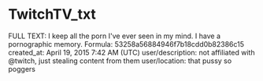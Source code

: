 # TwitchTV_txt

FULL TEXT: I keep all the porn I've ever seen in my mind. I have a pornographic memory.
Formula: 53258a56884946f7b18cdd0b82386c15
created_at: April 19, 2015 7:42 AM (UTC)
user/description: not affiliated with @twitch, just stealing content from them
user/location: that pussy so poggers